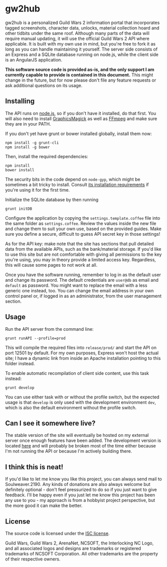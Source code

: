 gw2hub
======
gw2hub is a personalized Guild Wars 2 information portal that incorporates tagged screenshots, character data,
unlocks, material collection hoard and other tidbits under the same roof. Although many parts of the data will
require manual updating, it will use the official Guild Wars 2 API where applicable. It is built with my own use in
mind, but you're free to fork it as long as you can handle maintaining it yourself. The server side consists of an
Express and a SQLite database running on node.js, while the client side is an AngularJS application.

**This software source code is provided as-is, and the only support I am currently capable to provide is contained in this
document.** This might change in the future, but for now please don't file any feature requests or ask additional
questions on its usage.

Installing
----------
The API runs on [node.js](http://nodejs.org/), so if you don't have it installed, do that first. You will also need
to install [GraphicsMagick](http://www.graphicsmagick.org/) as well as [FFmpeg](https://ffmpeg.org/download.html) and
make sure they are in your PATH.

If you don't yet have grunt or bower installed globally, install them now:

    npm install -g grunt-cli
    npm install -g bower
    
Then, install the required dependencies:

    npm install
    bower install
    
The security bits in the code depend on `node-gyp`, which might be sometimes a bit tricky to install. Consult
[its installation requirements](https://github.com/TooTallNate/node-gyp/) if you're using it for the first time.

Initialize the SQLite database by then running

    grunt initDB
    
Configure the application by copying the `settings.template.coffee` file into the same folder as `settings.coffee`.
Review the values inside the new file and change them to suit your own use, based on the provided guides. Make sure
you define a secure, difficult to guess API secret key in those settings!

As for the API key: make note that the site has sections that pull detailed data from the available APIs, such as the
bank/material storage. If you'd like to use this site but are not comfortable with giving all permissions to the key
you're using, you may in theory provide a limited access key. Regardless, this will cause some pages to not work at all.

Once you have the software running, remember to log in as the default user and change its password. The default
credentials are `user@db` as email and `default` as password. You might want to replace the email with a less generic
one instead, too. You can change the email address in your own control panel or, if logged in as an administrator,
from the user management section.

Usage
-----
Run the API server from the command line:

    grunt runAPI --profile=prod
    
This will compile the required files into `release/prod/` and start the API on port 12501 by default.
For my own purposes, Express won't host the actual site; I have a dynamic link from inside an Apache installation
pointing to this folder instead.

To enable automatic recompilation of client side content, use this task instead:

    grunt develop
    
You can use either task with or without the profile switch, but the expected usage is that `develop` is only used with
the development environment `dev`, which is also the default environment without the profile switch.

Can I see it somewhere live?
----------------------------
The stable version of the site will eventually be hosted on my external server once enough features have been added.
The development version is located [here](http://home.soulweaver.fi/gw2_edge/) and will probably be broken
most of the time either because I'm not running the API or because I'm actively building there.

I think this is neat!
---------------------
If you'd like to let me know you like this project, you can always send mail to Soulweaver.2190. Any kinds of donations
are also always welcome but definitely optional - don't feel pressurized to do so if you just want to give feedback.
I'll be happy even if you just let me know this project has been any use to you - my approach is from a hobbyist
project perspective, but the more good it can make the better.

License
-------
The source code is licensed under the [ISC license](http://www.isc.org/downloads/software-support-policy/isc-license/).

Guild Wars, Guild Wars 2, ArenaNet, NCSOFT, the Interlocking NC Logo, and all associated logos and designs are
trademarks or registered trademarks of NCSOFT Corporation. All other trademarks are the property of their respective
owners.

